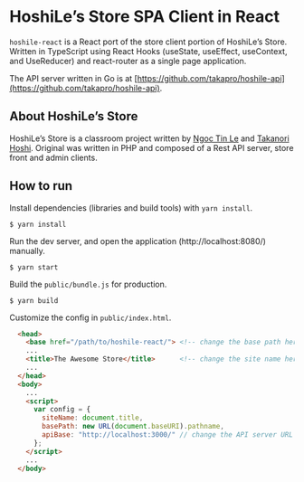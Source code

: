 # HoshiLe’s Store SPA Client in React

`hoshile-react` is a React port of the store client portion of HoshiLe’s Store.
Written in TypeScript using React Hooks (useState, useEffect, useContext, and UseReducer)
and react-router as a single page application.

The API server written in Go is at [https://github.com/takapro/hoshile-api](https://github.com/takapro/hoshile-api).

## About HoshiLe’s Store

HoshiLe’s Store is a classroom project written by [Ngoc Tin Le](https://github.com/takint) and [Takanori Hoshi](https://github.com/takapro).
Original was written in PHP and composed of a Rest API server, store front and admin clients.

## How to run

Install dependencies (libraries and build tools) with `yarn install`.

```
$ yarn install
```

Run the dev server, and open the application (http://localhost:8080/) manually.

```
$ yarn start
```

Build the `public/bundle.js` for production.

```
$ yarn build
```

Customize the config in `public/index.html`.

```html
  <head>
    <base href="/path/to/hoshile-react/"> <!-- change the base path here -->
    ...
    <title>The Awesome Store</title>      <!-- change the site name here -->
    ...
  </head>
  <body>
    ...
    <script>
      var config = {
        siteName: document.title,
        basePath: new URL(document.baseURI).pathname,
        apiBase: "http://localhost:3000/" // change the API server URL here
      };
    </script>
    ...
  </body>
```
